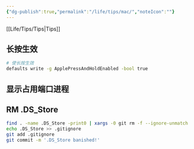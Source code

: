 ```yaml
---
{"dg-publish":true,"permalink":"/life/tips/mac/","noteIcon":""}
---
```


[[Life/Tips/Tips\|Tips]]

## 长按生效

```bash
# 使长按生效
defaults write -g ApplePressAndHoldEnabled -bool true
```

## 显示占用端口进程

## RM .DS_Store

```bash
find . -name .DS_Store -print0 | xargs -0 git rm -f --ignore-unmatch
echo .DS_Store >> .gitignore
git add .gitignore
git commit -m '.DS_Store banished!'
```
```